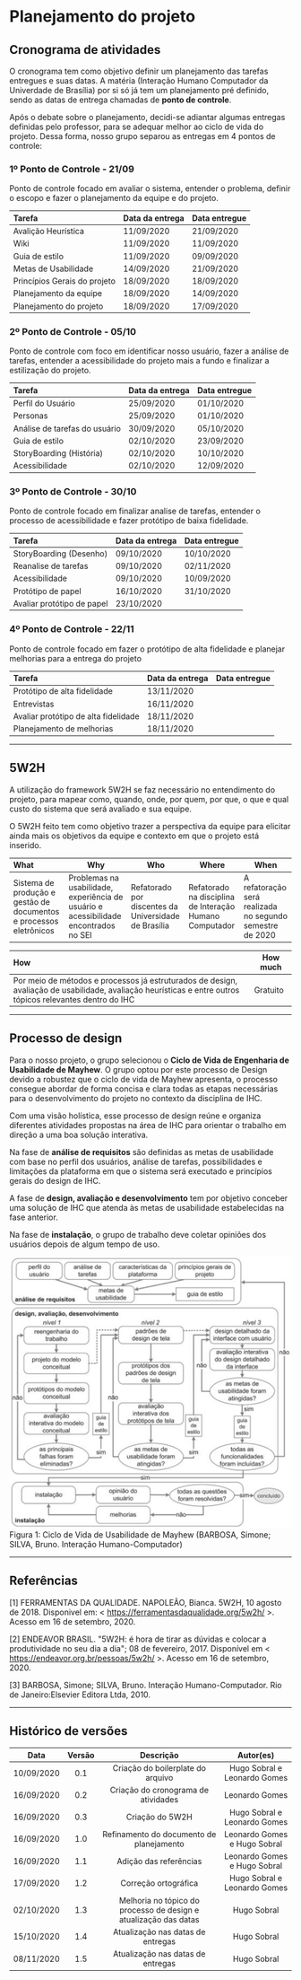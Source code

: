 # Planejamento do projeto

## Cronograma de atividades

O cronograma tem como objetivo definir um planejamento das tarefas entregues e suas datas. A matéria (Interação Humano Computador da Univerdade de Brasília) por si só já tem um planejamento pré definido, sendo as datas de entrega chamadas de **ponto de controle**.

Após o debate sobre o planejamento, decidi-se adiantar algumas entregas definidas pelo professor, para se adequar melhor ao ciclo de vida do projeto. Dessa forma, nosso grupo separou as entregas em 4 pontos de controle:

### 1º Ponto de Controle - 21/09

Ponto de controle focado em avaliar o sistema, entender o problema, definir o escopo e fazer o planejamento da equipe e do projeto.

| Tarefa                       | Data da entrega | Data entregue |
| :--------------------------- | --------------- | ------------- |
| Avalição Heurística          | 11/09/2020      | 21/09/2020    |
| Wiki                         | 11/09/2020      | 11/09/2020    |
| Guia de estilo               | 11/09/2020      | 09/09/2020    |
| Metas de Usabilidade         | 14/09/2020      | 21/09/2020    |
| Princípios Gerais do projeto | 18/09/2020      | 18/09/2020    |
| Planejamento da equipe       | 18/09/2020      | 14/09/2020    |
| Planejamento do projeto      | 18/09/2020      | 17/09/2020    |

### 2º Ponto de Controle - 05/10

Ponto de controle com foco em identificar nosso usuário, fazer a análise de tarefas, entender a acessibilidade do projeto mais a fundo e finalizar a estilização do projeto.

| Tarefa                        | Data da entrega | Data entregue |
| :---------------------------- | --------------- | ------------- |
| Perfil do Usuário             | 25/09/2020      | 01/10/2020    |
| Personas                      | 25/09/2020      | 01/10/2020    |
| Análise de tarefas do usuário | 30/09/2020      | 05/10/2020    |
| Guia de estilo                | 02/10/2020      | 23/09/2020    |
| StoryBoarding (História)      | 02/10/2020      | 10/10/2020    |
| Acessibilidade                | 02/10/2020      | 12/09/2020    |

### 3º Ponto de Controle - 30/10

Ponto de controle focado em finalizar analise de tarefas, entender o processo de acessibilidade e fazer protótipo de baixa fidelidade.

| Tarefa                     | Data da entrega | Data entregue |
| :------------------------- | --------------- | ------------- |
| StoryBoarding (Desenho)    | 09/10/2020      | 10/10/2020    |
| Reanalise de tarefas       | 09/10/2020      | 02/11/2020    |
| Acessibilidade             | 09/10/2020      | 10/09/2020    |
| Protótipo de papel         | 16/10/2020      | 31/10/2020    |
| Avaliar protótipo de papel | 23/10/2020      |               |

### 4º Ponto de Controle - 22/11

Ponto de controle focado em fazer o protótipo de alta fidelidade e planejar melhorias para a entrega do projeto

| Tarefa                               | Data da entrega | Data entregue |
| :----------------------------------- | --------------- | ------------- |
| Protótipo de alta fidelidade         | 13/11/2020      |               |
| Entrevistas                          | 16/11/2020      |               |
| Avaliar protótipo de alta fidelidade | 18/11/2020      |               |
| Planejamento de melhorias            | 18/11/2020      |               |

---

## 5W2H

A utilização do framework 5W2H se faz necessário no entendimento do projeto, para mapear como, quando, onde, por quem, por que, o que e qual custo do sistema que será avaliado e sua equipe.

O 5W2H feito tem como objetivo trazer a perspectiva da equipe para elicitar ainda mais os objetivos da equipe e contexto em que o projeto está inserido.

| What                                                               | Why                                                                                  | Who                                                  | Where                                                   | When                                                     |
| :----------------------------------------------------------------- | ------------------------------------------------------------------------------------ | ---------------------------------------------------- | ------------------------------------------------------- | -------------------------------------------------------- |
| Sistema de produção e gestão de documentos e processos eletrônicos | Problemas na usabilidade, experiência de usuário e acessibilidade encontrados no SEI | Refatorado por discentes da Universidade de Brasília | Refatorado na disciplina de Interação Humano Computador | A refatoração será realizada no segundo semestre de 2020 |

| How                                                                                                                                                        | How much |
| :--------------------------------------------------------------------------------------------------------------------------------------------------------- | -------- |
| Por meio de métodos e processos já estruturados de design, avaliação de usabilidade, avaliação heurísticas e entre outros tópicos relevantes dentro do IHC | Gratuito |

---

## Processo de design

Para o nosso projeto, o grupo selecionou o **Ciclo de Vida de Engenharia de Usabilidade de Mayhew**. O grupo optou por este processo de Design devido a robustez que o ciclo de vida de Mayhew apresenta, o processo consegue abordar de forma concisa e clara todas as etapas necessárias para o desenvolvimento do projeto no contexto da disciplina de IHC.

Com uma visão holística, esse processo de design reúne e organiza diferentes atividades propostas na área de IHC para orientar o trabalho em direção a uma boa solução interativa.

Na fase de **análise de requisitos** são definidas as metas de usabilidade com base no perfil dos usuários, análise de tarefas, possibilidades e limitações da plataforma em que o sistema será executado e princípios gerais do design de IHC.

A fase de **design, avaliação e desenvolvimento** tem por objetivo conceber uma solução de IHC que atenda às metas de usabilidade estabelecidas na fase anterior.

Na fase de **instalação**, o grupo de trabalho deve coletar opiniões dos usuários depois de algum tempo de uso.

![Mayhew](../assets/images/mayhew.png ":class=inferno")
Figura 1: Ciclo de Vida de Usabilidade de Mayhew (BARBOSA, Simone; SILVA, Bruno. Interação Humano-Computador)

---

## Referências

[1] FERRAMENTAS DA QUALIDADE. NAPOLEÃO, Bianca. 5W2H, 10 agosto de 2018. Disponivel em: < https://ferramentasdaqualidade.org/5w2h/ >. Acesso em 16 de setembro, 2020.

[2] ENDEAVOR BRASIL. "5W2H: é hora de tirar as dúvidas e colocar a produtividade no seu dia a dia"; 08 de fevereiro, 2017. Disponível em < https://endeavor.org.br/pessoas/5w2h/ >. Acesso em 16 de setembro, 2020.

[3] BARBOSA, Simone; SILVA, Bruno. Interação Humano-Computador. Rio de Janeiro:Elsevier Editora Ltda, 2010.

---

## Histórico de versões

|    Data    | Versão |                            Descrição                             |          Autor(es)           |
| :--------: | :----: | :--------------------------------------------------------------: | :--------------------------: |
| 10/09/2020 |  0.1   |                Criação do boilerplate do arquivo                 | Hugo Sobral e Leonardo Gomes |
| 16/09/2020 |  0.2   |               Criação do cronograma de atividades                |        Leonardo Gomes        |
| 16/09/2020 |  0.3   |                         Criação do 5W2H                          | Hugo Sobral e Leonardo Gomes |
| 16/09/2020 |  1.0   |             Refinamento do documento de planejamento             | Leonardo Gomes e Hugo Sobral |
| 16/09/2020 |  1.1   |                      Adição das referências                      | Leonardo Gomes e Hugo Sobral |
| 17/09/2020 |  1.2   |                       Correção ortográfica                       | Hugo Sobral e Leonardo Gomes |
| 02/10/2020 |  1.3   | Melhoria no tópico do processo de design e atualização das datas |         Hugo Sobral          |
| 15/10/2020 |  1.4   |                Atualização nas datas de entregas                 |         Hugo Sobral          |
| 08/11/2020 |  1.5   |                Atualização nas datas de entregas                 |         Hugo Sobral          |

